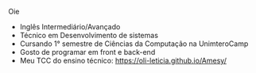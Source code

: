 Oie

- Inglês Intermediário/Avançado
- Técnico em Desenvolvimento de sistemas
- Cursando 1° semestre de Ciências da Computação na UnimteroCamp
- Gosto de programar em front e back-end
- Meu TCC do ensino técnico: https://oli-leticia.github.io/Amesy/

